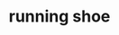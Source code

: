 ---
layout: objects
title: running shoe
emoji: running_shoe
permalink: 👟.html
image: assets/img/3moji/running_shoe.png
---